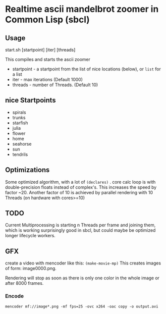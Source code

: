 # Realtime ascii mandelbrot zoomer in Common Lisp (sbcl)

## Usage
start.sh [startpoint] [iter] [threads]

This compiles and starts the ascii zoomer

- startpoint -  a startpoint from the list of nice locations (below), or `list` for a list
- iter       -  max iterations (Default 1000)
- threads    -  number of Threads. (Default 10)


## nice Startpoints

- spirals
- trunks
- starfish
- julia
- flower
- home
- seahorse
- sun
- tendrils

## Optimizations
Some optimized algorithm, with a lot of `(declares)` .
core calc loop is with double-precision floats instead of complex's.
This increases the speed by factor ~20.
Another factor of 10 is achieved by parallel rendering with 10 Threads (on hardware with cores>=10)

## TODO
Current Multiprocessing is starting n Threads per frame and joining them, which is working surprisingly good in sbcl, but could maybe be optimized longer lifecycle workers.

## GFX
create a video with mencoder like this:
`(make-movie-mp)`
This creates images of form: image0000.png.

Rendering will stop as soon as there is only one color in the whole image or after 8000 frames.
### Encode
`mencoder mf://image*.png -mf fps=25 -ovc x264 -oac copy -o output.avi`


